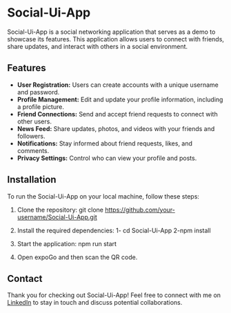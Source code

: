 # Social-Ui-App

Social-Ui-App is a social networking application that serves as a demo to showcase its features. This application allows users to connect with friends, share updates, and interact with others in a social environment.

## Features

- **User Registration:** Users can create accounts with a unique username and password.
- **Profile Management:** Edit and update your profile information, including a profile picture.
- **Friend Connections:** Send and accept friend requests to connect with other users.
- **News Feed:** Share updates, photos, and videos with your friends and followers.
- **Notifications:** Stay informed about friend requests, likes, and comments.
- **Privacy Settings:** Control who can view your profile and posts.

## Installation

To run the Social-Ui-App on your local machine, follow these steps:

1. Clone the repository: git clone https://github.com/your-username/Social-Ui-App.git



2. Install the required dependencies: 1- cd Social-Ui-App 2-npm install



3. Start the application: npm run start



4. Open expoGo and then scan the QR code.


## Contact

Thank you for checking out Social-Ui-App! Feel free to connect with me on [LinkedIn](https://www.linkedin.com/in/juancorzobarrera/) to stay in touch and discuss potential collaborations.


